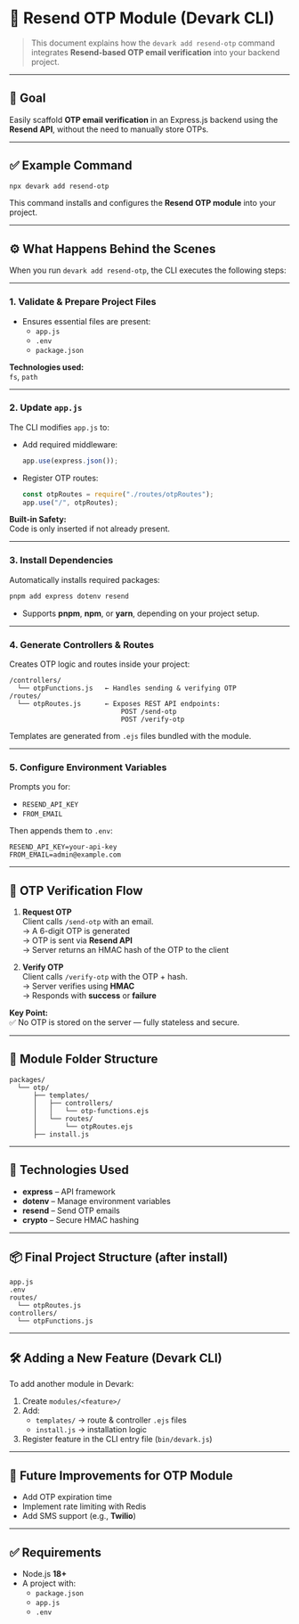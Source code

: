 # 📄 Resend OTP Module (Devark CLI)

> This document explains how the `devark add resend-otp` command integrates **Resend-based OTP email verification** into your backend project.

---

## 🔐 Goal

Easily scaffold **OTP email verification** in an Express.js backend using the **Resend API**, without the need to manually store OTPs.

---

## ✅ Example Command

```bash
npx devark add resend-otp
```

This command installs and configures the **Resend OTP module** into your project.

---

## ⚙️ What Happens Behind the Scenes

When you run `devark add resend-otp`, the CLI executes the following steps:

---

### 1. Validate & Prepare Project Files

- Ensures essential files are present:  
  - `app.js`  
  - `.env`  
  - `package.json`

**Technologies used:**  
`fs`, `path`

---

### 2. Update `app.js`

The CLI modifies `app.js` to:

- Add required middleware:
  ```js
  app.use(express.json());
  ```
- Register OTP routes:
  ```js
  const otpRoutes = require("./routes/otpRoutes");
  app.use("/", otpRoutes);
  ```

**Built-in Safety:**  
Code is only inserted if not already present.

---

### 3. Install Dependencies

Automatically installs required packages:

```bash
pnpm add express dotenv resend
```

- Supports **pnpm**, **npm**, or **yarn**, depending on your project setup.

---

### 4. Generate Controllers & Routes

Creates OTP logic and routes inside your project:

```
/controllers/
  └── otpFunctions.js   ← Handles sending & verifying OTP
/routes/
  └── otpRoutes.js      ← Exposes REST API endpoints:
                            POST /send-otp
                            POST /verify-otp
```

Templates are generated from `.ejs` files bundled with the module.

---

### 5. Configure Environment Variables

Prompts you for:

- `RESEND_API_KEY`
- `FROM_EMAIL`

Then appends them to `.env`:

```
RESEND_API_KEY=your-api-key
FROM_EMAIL=admin@example.com
```

---

## 🔄 OTP Verification Flow

1. **Request OTP**  
   Client calls `/send-otp` with an email.  
   → A 6-digit OTP is generated  
   → OTP is sent via **Resend API**  
   → Server returns an HMAC hash of the OTP to the client

2. **Verify OTP**  
   Client calls `/verify-otp` with the OTP + hash.  
   → Server verifies using **HMAC**  
   → Responds with **success** or **failure**

**Key Point:**  
✅ No OTP is stored on the server — fully stateless and secure.

---

## 📂 Module Folder Structure

```
packages/
  └── otp/
      ├── templates/
      │   ├── controllers/
      │   │   └── otp-functions.ejs
      │   └── routes/
      │       └── otpRoutes.ejs
      ├── install.js
```

---

## 🧰 Technologies Used

- **express** – API framework  
- **dotenv** – Manage environment variables  
- **resend** – Send OTP emails  
- **crypto** – Secure HMAC hashing  

---

## 📦 Final Project Structure (after install)

```
app.js
.env
routes/
  └── otpRoutes.js
controllers/
  └── otpFunctions.js
```

---

## 🛠 Adding a New Feature (Devark CLI)

To add another module in Devark:

1. Create `modules/<feature>/`  
2. Add:
   - `templates/` → route & controller `.ejs` files  
   - `install.js` → installation logic  
3. Register feature in the CLI entry file (`bin/devark.js`)

---

## 🌟 Future Improvements for OTP Module

- Add OTP expiration time  
- Implement rate limiting with Redis  
- Add SMS support (e.g., **Twilio**)  

---

## ✅ Requirements

- Node.js **18+**
- A project with:
  - `package.json`
  - `app.js`
  - `.env`
